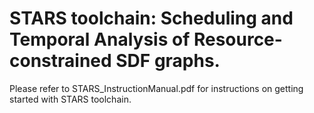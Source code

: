 # STARS toolchain: Scheduling and Temporal Analysis of Resource-constrained SDF graphs.
Please refer to STARS_InstructionManual.pdf for instructions on getting started with STARS toolchain.

